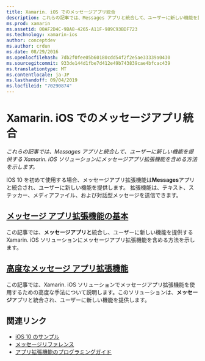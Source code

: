 ```yaml
---
title: Xamarin. iOS でのメッセージアプリ統合
description: これらの記事では、Messages アプリと統合して、ユーザーに新しい機能を提供する Xamarin. iOS ソリューションにメッセージアプリ拡張機能を含める方法を示します。
ms.prod: xamarin
ms.assetid: 00AF2D4C-9BA8-4265-A11F-989C93BDF723
ms.technology: xamarin-ios
author: conceptdev
ms.author: crdun
ms.date: 08/29/2016
ms.openlocfilehash: 7db2f0fee05b60180cdd54f2f2e5ae33339a0430
ms.sourcegitcommit: 933de144d1fbe7d412e49b743839cae4bfcac439
ms.translationtype: MT
ms.contentlocale: ja-JP
ms.lasthandoff: 09/04/2019
ms.locfileid: "70290874"
---
```

# <a name="message-app-integration-in-xamarinios"></a>Xamarin. iOS でのメッセージアプリ統合

_これらの記事では、Messages アプリと統合して、ユーザーに新しい機能を提供する Xamarin. iOS ソリューションにメッセージアプリ拡張機能を含める方法を示します。_

IOS 10 を初めて使用する場合、メッセージアプリ拡張機能は**Messages**アプリと統合され、ユーザーに新しい機能を提供します。 拡張機能は、テキスト、ステッカー、メディアファイル、および対話型メッセージを送信できます。

## <a name="message-app-extension-basicsiosplatformmessage-app-integrationintro-to-message-app-extensionsmd"></a>[メッセージ アプリ拡張機能の基本](~/ios/platform/message-app-integration/intro-to-message-app-extensions.md)

この記事では、**メッセージアプリと**統合し、ユーザーに新しい機能を提供する Xamarin. iOS ソリューションにメッセージアプリ拡張機能を含める方法を示します。

## <a name="advanced-message-app-extensionsiosplatformmessage-app-integrationintro-to-message-app-extensionsmd"></a>[高度なメッセージ アプリ拡張機能](~/ios/platform/message-app-integration/intro-to-message-app-extensions.md)

この記事では、Xamarin. iOS ソリューションでメッセージアプリ拡張機能を使用するための高度な手法について説明します。このソリューションは、**メッセージ**アプリと統合され、ユーザーに新しい機能を提供します。


## <a name="related-links"></a>関連リンク

- [iOS 10 のサンプル](https://docs.microsoft.com/samples/browse/?products=xamarin&term=Xamarin.iOS+iOS10)
- [メッセージリファレンス](https://developer.apple.com/reference/messages)
- [アプリ拡張機能のプログラミングガイド](https://developer.apple.com/library/prerelease/content/documentation/General/Conceptual/ExtensibilityPG/index.html#//apple_ref/doc/uid/TP40014214)
